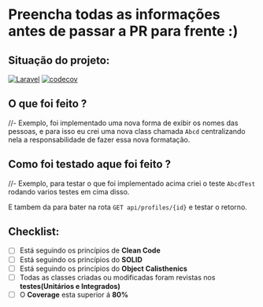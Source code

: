 
# Preencha todas as informações antes de passar a PR para frente :)

## Situação do projeto:

[![Laravel](https://github.com/everaldofilho/tdd-with-laravel/actions/workflows/tests.yml/badge.svg)](https://github.com/everaldofilho/tdd-with-laravel/actions/workflows/tests.yml) [![codecov](https://codecov.io/gh/everaldofilho/tdd-with-laravel/branch/main/graph/badge.svg)](https://codecov.io/gh/everaldofilho/tdd-with-laravel)




## O que foi feito ?

//- Exemplo, foi implementado uma nova forma de exibir os nomes das pessoas, e  para isso eu crei uma nova class chamada `Abcd` centralizando nela a responsabilidade de fazer essa nova formatação.

## Como foi testado aque foi feito ?

//- Exemplo, para testar o que foi implementado acima criei o teste `AbcdTest` rodando varios testes em cima disso.

E tambem da para bater na rota `GET api/profiles/{id}` e testar o retorno.


## Checklist:

- [ ] Está seguindo os princípios de **Clean Code**
- [ ] Está seguindo os princípios do **SOLID** 
- [ ] Está seguindo os princípios do **Object Calisthenics**
- [ ] Todas as classes criadas ou modificadas foram revistas nos **testes(Unitários e Integrados)**
- [ ] O **Coverage** esta superior á **80%**